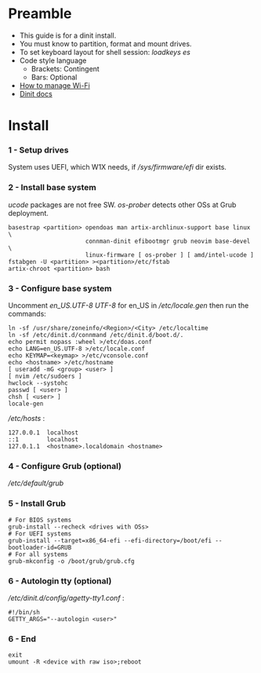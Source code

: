# Preamble
- This guide is for a dinit install.
- You must know to partition, format and mount drives.
- To set keyboard layout for shell session: _loadkeys es_
- Code style language
  - Brackets: Contingent
  - Bars: Optional
- [How to manage Wi-Fi](https://wiki.archlinux.org/title/Network_configuration/Wireless)
- [Dinit docs](https://github.com/davmac314/dinit)
# Install
### 1 - Setup drives
System uses UEFI, which W1X needs, if _/sys/firmware/efi_ dir exists.
### 2 - Install base system
_ucode_ packages are not free SW. _os-prober_ detects other OSs at Grub deployment.
```
basestrap <partition> opendoas man artix-archlinux-support base linux \
                      connman-dinit efibootmgr grub neovim base-devel \
                      linux-firmware [ os-prober ] [ amd/intel-ucode ]
fstabgen -U <partition> ><partition>/etc/fstab
artix-chroot <partition> bash
```
### 3 - Configure base system
Uncomment _en\_US.UTF-8 UTF-8_ for en\_US in _/etc/locale.gen_ then run the commands:
```
ln -sf /usr/share/zoneinfo/<Region>/<City> /etc/localtime
ln -sf /etc/dinit.d/connmand /etc/dinit.d/boot.d/.
echo permit nopass :wheel >/etc/doas.conf
echo LANG=en_US.UTF-8 >/etc/locale.conf
echo KEYMAP=<keymap> >/etc/vconsole.conf
echo <hostname> >/etc/hostname
[ useradd -mG <group> <user> ]
[ nvim /etc/sudoers ]
hwclock --systohc
passwd [ <user> ]
chsh [ <user> ]
locale-gen
```
_/etc/hosts_ :
```
127.0.0.1  localhost
::1        localhost
127.0.1.1  <hostname>.localdomain <hostname>
```
### 4 - Configure Grub (optional)
_/etc/default/grub_
### 5 - Install Grub
```
# For BIOS systems
grub-install --recheck <drives with OSs>
# For UEFI systems
grub-install --target=x86_64-efi --efi-directory=/boot/efi --bootloader-id=GRUB
# For all systems
grub-mkconfig -o /boot/grub/grub.cfg
```
### 6 - Autologin tty (optional)
_/etc/dinit.d/config/agetty-tty1.conf_ :
```
#!/bin/sh
GETTY_ARGS="--autologin <user>"
```
### 6 - End
```
exit
umount -R <device with raw iso>;reboot
```
